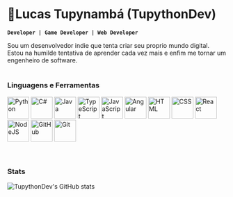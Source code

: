# 🐍Lucas Tupynambá (TupythonDev)

**`Developer | Game Developer | Web Developer`**

Sou um desenvolvedor indie que tenta criar seu proprio mundo digital. Estou na humilde tentativa de aprender cada vez mais e enfim me tornar um engenheiro de software.

#

### Linguagens e Ferramentas

<div class="container" >
    <img alt="Python" width="50px" src="https://cdn.jsdelivr.net/gh/devicons/devicon/icons/python/python-original.svg"/>
    <img alt="C#" width="50px" src="https://cdn.jsdelivr.net/gh/devicons/devicon/icons/csharp/csharp-original.svg"/>
    <img alt="Java" width="50px" src="https://cdn.jsdelivr.net/gh/devicons/devicon/icons/java/java-original.svg"/>
    <img alt="TypeScript" width="50px" src="https://cdn.jsdelivr.net/gh/devicons/devicon/icons/typescript/typescript-original.svg"/>
    <img alt="JavaScript" width="50px" src="https://cdn.jsdelivr.net/gh/devicons/devicon/icons/javascript/javascript-plain.svg"/>
    <img alt="Angular" width="50px" src="https://cdn.jsdelivr.net/gh/devicons/devicon/icons/angularjs/angularjs-plain.svg"/>
    <img alt="HTML" width="50px" src="https://cdn.jsdelivr.net/gh/devicons/devicon/icons/html5/html5-original.svg"/>
    <img alt="CSS" width="50px" src="https://cdn.jsdelivr.net/gh/devicons/devicon/icons/css3/css3-original.svg"/>
    <img alt="React" width="50px" src="https://cdn.jsdelivr.net/gh/devicons/devicon/icons/react/react-original.svg"/>
    <img alt="NodeJS" width="50px" src="https://cdn.jsdelivr.net/gh/devicons/devicon/icons/nodejs/nodejs-original.svg"/>
    <img alt="GitHub" width="50px" src="https://cdn.jsdelivr.net/gh/devicons/devicon/icons/github/github-original.svg"/>
    <img alt="Git" width="50px" src="https://cdn.jsdelivr.net/gh/devicons/devicon/icons/git/git-original.svg"/>
</div>
<br/>

#

### Stats

![TupythonDev's GitHub stats](https://github-readme-stats.vercel.app/api?username=tupythondev&show_icons=true&theme=onedark)

